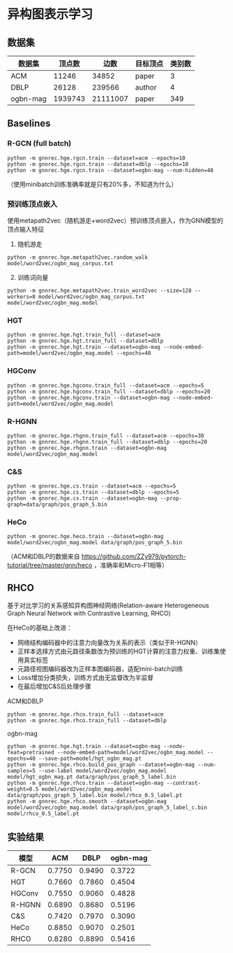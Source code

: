 # 异构图表示学习
## 数据集
| 数据集 | 顶点数 | 边数 | 目标顶点 | 类别数 |
| --- | --- | --- | --- | --- |
| ACM | 11246 | 34852 | paper | 3 |
| DBLP | 26128 | 239566 | author | 4 |
| ogbn-mag | 1939743 | 21111007 | paper | 349 |

## Baselines
### R-GCN (full batch)
```shell
python -m gnnrec.hge.rgcn.train --dataset=acm --epochs=10
python -m gnnrec.hge.rgcn.train --dataset=dblp --epochs=10
python -m gnnrec.hge.rgcn.train --dataset=ogbn-mag --num-hidden=48
```
（使用minibatch训练准确率就是只有20%多，不知道为什么）

### 预训练顶点嵌入
使用metapath2vec（随机游走+word2vec）预训练顶点嵌入，作为GNN模型的顶点输入特征
1. 随机游走
```shell
python -m gnnrec.hge.metapath2vec.random_walk model/word2vec/ogbn_mag_corpus.txt
```

2. 训练词向量
```shell
python -m gnnrec.hge.metapath2vec.train_word2vec --size=128 --workers=8 model/word2vec/ogbn_mag_corpus.txt model/word2vec/ogbn_mag.model
```

### HGT
```shell
python -m gnnrec.hge.hgt.train_full --dataset=acm
python -m gnnrec.hge.hgt.train_full --dataset=dblp
python -m gnnrec.hge.hgt.train --dataset=ogbn-mag --node-embed-path=model/word2vec/ogbn_mag.model --epochs=40
```

### HGConv
```shell
python -m gnnrec.hge.hgconv.train_full --dataset=acm --epochs=5
python -m gnnrec.hge.hgconv.train_full --dataset=dblp --epochs=20
python -m gnnrec.hge.hgconv.train --dataset=ogbn-mag --node-embed-path=model/word2vec/ogbn_mag.model
```

### R-HGNN
```shell
python -m gnnrec.hge.rhgnn.train_full --dataset=acm --epochs=30
python -m gnnrec.hge.rhgnn.train_full --dataset=dblp --epochs=20
python -m gnnrec.hge.rhgnn.train --dataset=ogbn-mag model/word2vec/ogbn_mag.model
```

### C&S
```shell
python -m gnnrec.hge.cs.train --dataset=acm --epochs=5
python -m gnnrec.hge.cs.train --dataset=dblp --epochs=5
python -m gnnrec.hge.cs.train --dataset=ogbn-mag --prop-graph=data/graph/pos_graph_5.bin
```

### HeCo
```shell
python -m gnnrec.hge.heco.train --dataset=ogbn-mag model/word2vec/ogbn_mag.model data/graph/pos_graph_5.bin
```
（ACM和DBLP的数据来自 https://github.com/ZZy979/pytorch-tutorial/tree/master/gnn/heco ，准确率和Micro-F1相等）

## RHCO
基于对比学习的关系感知异构图神经网络(Relation-aware Heterogeneous Graph Neural Network with Contrastive Learning, RHCO)

在HeCo的基础上改进：
* 网络结构编码器中的注意力向量改为关系的表示（类似于R-HGNN）
* 正样本选择方式由元路径条数改为预训练的HGT计算的注意力权重、训练集使用真实标签
* 元路径视图编码器改为正样本图编码器，适配mini-batch训练
* Loss增加分类损失，训练方式由无监督改为半监督
* 在最后增加C&S后处理步骤

ACM和DBLP
```shell
python -m gnnrec.hge.rhco.train_full --dataset=acm
python -m gnnrec.hge.rhco.train_full --dataset=dblp
```

ogbn-mag
```shell
python -m gnnrec.hge.hgt.train --dataset=ogbn-mag --node-feat=pretrained --node-embed-path=model/word2vec/ogbn_mag.model --epochs=40 --save-path=model/hgt_ogbn_mag.pt
python -m gnnrec.hge.rhco.build_pos_graph --dataset=ogbn-mag --num-samples=5 --use-label model/word2vec/ogbn_mag.model model/hgt_ogbn_mag.pt data/graph/pos_graph_5_label.bin
python -m gnnrec.hge.rhco.train --dataset=ogbn-mag --contrast-weight=0.5 model/word2vec/ogbn_mag.model data/graph/pos_graph_5_label.bin model/rhco_0.5_label.pt
python -m gnnrec.hge.rhco.smooth --dataset=ogbn-mag model/word2vec/ogbn_mag.model data/graph/pos_graph_5_label_c.bin model/rhco_0.5_label.pt
```

## 实验结果
| 模型 | ACM | DBLP | ogbn-mag |
| --- | --- | --- | --- |
| R-GCN | 0.7750 | 0.9490 | 0.3722 |
| HGT | 0.7660 | 0.7860 | 0.4504 |
| HGConv | 0.7550 | 0.9060 | 0.4828 |
| R-HGNN | 0.6890 | 0.8680 | 0.5196 |
| C&S | 0.7420 | 0.7970 | 0.3090 |
| HeCo | 0.8850 | 0.9070 | 0.2501 |
| RHCO | 0.8280 | 0.8890 | 0.5416 |
